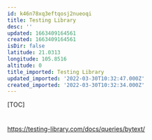 ```yaml
---
id: k46n78xq3eftqosj2nueoqi
title: Testing Library
desc: ''
updated: 1663409164561
created: 1663409164561
isDir: false
latitude: 21.0313
longitude: 105.8516
altitude: 0
title_imported: Testing Library
updated_imported: '2022-03-30T10:32:47.000Z'
created_imported: '2022-03-30T10:32:34.000Z'
---
```


[TOC]













# 
https://testing-library.com/docs/queries/bytext/